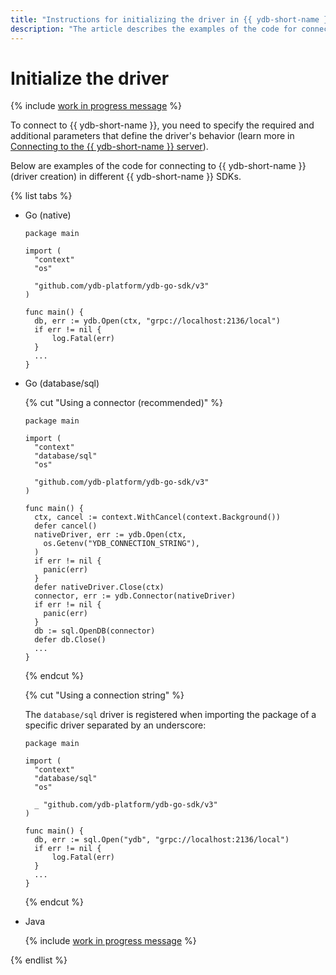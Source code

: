 ```yaml
---
title: "Instructions for initializing the driver in {{ ydb-short-name }}"
description: "The article describes the examples of the code for connecting to {{ ydb-short-name }} (driver creation) in different {{ ydb-short-name }} SDKs."
---
```


# Initialize the driver

{% include [work in progress message](_includes/addition.md) %}

To connect to {{ ydb-short-name }}, you need to specify the required and additional parameters that define the driver's behavior (learn more in [Connecting to the {{ ydb-short-name }} server](../../../concepts/connect.md)).

Below are examples of the code for connecting to {{ ydb-short-name }} (driver creation) in different {{ ydb-short-name }} SDKs.

{% list tabs %}

- Go (native)

  ```golang
  package main

  import (
    "context"
    "os"

    "github.com/ydb-platform/ydb-go-sdk/v3"
  )

  func main() {
    db, err := ydb.Open(ctx, "grpc://localhost:2136/local")
    if err != nil {
        log.Fatal(err)
    }
    ...
  }
  ```

- Go (database/sql)

  {% cut "Using a connector (recommended)" %}
  ```golang
  package main

  import (
    "context"
    "database/sql"
    "os"

    "github.com/ydb-platform/ydb-go-sdk/v3"
  )

  func main() {
    ctx, cancel := context.WithCancel(context.Background())
    defer cancel()
    nativeDriver, err := ydb.Open(ctx,
      os.Getenv("YDB_CONNECTION_STRING"),
    )
    if err != nil {
      panic(err)
    }
    defer nativeDriver.Close(ctx)
    connector, err := ydb.Connector(nativeDriver)
    if err != nil {
      panic(err)
    }
    db := sql.OpenDB(connector)
    defer db.Close()
    ...
  }
  ```
  {% endcut %}

  {% cut "Using a connection string" %}

  The `database/sql` driver is registered when importing the package of a specific driver separated by an underscore:
  ```golang
  package main

  import (
    "context"
    "database/sql"
    "os"

    _ "github.com/ydb-platform/ydb-go-sdk/v3"
  )

  func main() {
    db, err := sql.Open("ydb", "grpc://localhost:2136/local")
    if err != nil {
        log.Fatal(err)
    }
    ...
  }
  ```
  {% endcut %}

- Java


  {% include [work in progress message](_includes/addition.md) %}

{% endlist %}
